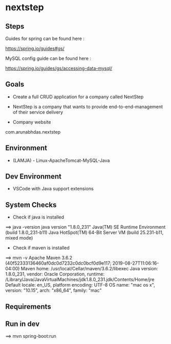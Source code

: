 # nextstep


## Steps

Guides for spring can be found here : 

https://spring.io/guides#gs/

MySQL config guide can be found here : 

https://spring.io/guides/gs/accessing-data-mysql/


## Goals 

- Create a full CRUD application for a company called NextStep

- NextStep is a company that wants to provide end-to-end-management of their service delivery

- Company website 

com.arunabhdas.nextstep

## Environment

- (LAMJA) - Linux-ApacheTomcat-MySQL-Java

## Dev Environment

- VSCode with Java support extensions

## System Checks

- Check if java is installed 

==> java -version
java version "1.8.0_231"
Java(TM) SE Runtime Environment (build 1.8.0_231-b11)
Java HotSpot(TM) 64-Bit Server VM (build 25.231-b11, mixed mode)

- Check if maven is installed

==> mvn -v
Apache Maven 3.6.2 (40f52333136460af0dc0d7232c0dc0bcf0d9e117; 2019-08-27T11:06:16-04:00)
Maven home: /usr/local/Cellar/maven/3.6.2/libexec
Java version: 1.8.0_231, vendor: Oracle Corporation, runtime: /Library/Java/JavaVirtualMachines/jdk1.8.0_231.jdk/Contents/Home/jre
Default locale: en_US, platform encoding: UTF-8
OS name: "mac os x", version: "10.15", arch: "x86_64", family: "mac"


## Requirements 


## Run in dev

==> mvn spring-boot:run